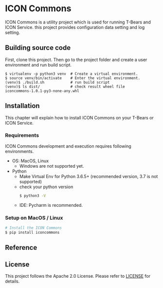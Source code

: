 # ICON Commons

ICON Commons is a utility project which is used for running T-Bears and ICON Service. this project provides configuration data setting and log setting.  

## Building source code
 First, clone this project. Then go to the project folder and create a user environment and run build script.
```
$ virtualenv -p python3 venv  # Create a virtual environment.
$ source venv/bin/activate    # Enter the virtual environment.
(venv)$ ./build.sh            # run build script
(venv)$ ls dist/              # check result wheel file
iconcommons-1.0.1-py3-none-any.whl
```

## Installation

This chapter will explain how to install ICON Commons on your T-Bears or ICON Service. 

### Requirements

ICON Commons development and execution requires following environments.

- OS: MacOS, Linux
  - Windows are not supported yet.
- Python
  - Make Virtual Env for Python 3.6.5+ (recommended version, 3.7 is not supported)
  - check your python version
    ```bash
    $ python3 -V
    ```
  - IDE: Pycharm is recommended.

### Setup on MacOS / Linux

```bash
# Install the ICON Commons
$ pip install iconcommons
```

## Reference

## License

This project follows the Apache 2.0 License. Please refer to [LICENSE](https://www.apache.org/licenses/LICENSE-2.0) for details.
